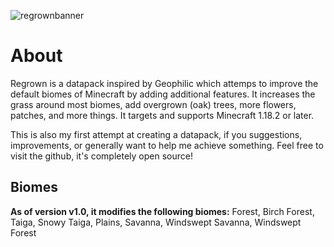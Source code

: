 ![regrownbanner](https://github.com/Y1rd/regrown-datapack/assets/100542617/b507b4c2-c813-41c6-b519-64fa47771c6c)
# About

Regrown is a datapack inspired by Geophilic which attemps to improve the default biomes of Minecraft by adding additional features. It increases the grass around most biomes, add overgrown (oak) trees, more flowers, patches, and more things. It targets and supports Minecraft 1.18.2 or later.

This is also my first attempt at creating a datapack, if you suggestions, improvements, or generally want to help me achieve something. Feel free to visit the github, it's completely open source!

## Biomes
**As of version v1.0, it modifies the following biomes:** Forest, Birch Forest, Taiga, Snowy Taiga, Plains, Savanna, Windswept Savanna, Windswept Forest
